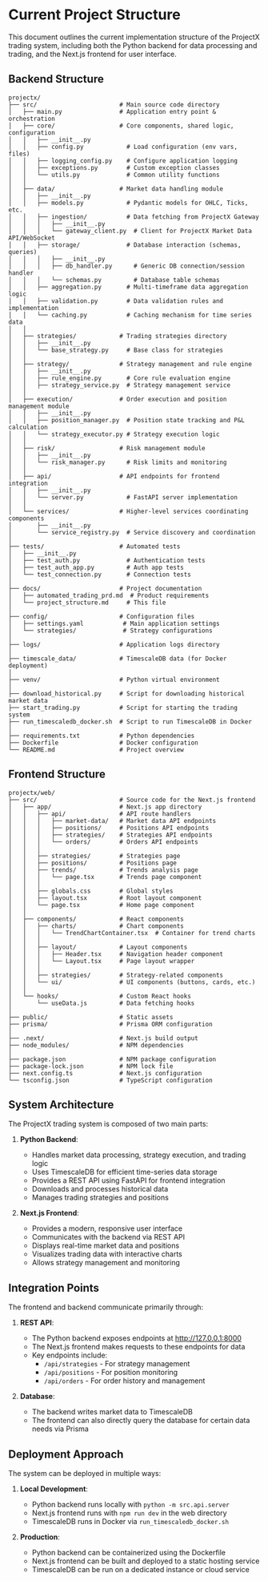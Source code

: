 # Current Project Structure

This document outlines the current implementation structure of the ProjectX trading system, including both the Python backend for data processing and trading, and the Next.js frontend for user interface.

## Backend Structure

```
projectx/
├── src/                       # Main source code directory
│   ├── main.py                # Application entry point & orchestration
│   ├── core/                  # Core components, shared logic, configuration
│   │   ├── __init__.py
│   │   ├── config.py            # Load configuration (env vars, files)
│   │   ├── logging_config.py    # Configure application logging
│   │   ├── exceptions.py        # Custom exception classes
│   │   └── utils.py             # Common utility functions
│   │
│   ├── data/                  # Market data handling module
│   │   ├── __init__.py
│   │   ├── models.py            # Pydantic models for OHLC, Ticks, etc.
│   │   ├── ingestion/           # Data fetching from ProjectX Gateway
│   │   │   ├── __init__.py
│   │   │   └── gateway_client.py  # Client for ProjectX Market Data API/WebSocket
│   │   ├── storage/             # Database interaction (schemas, queries)
│   │   │   ├── __init__.py
│   │   │   ├── db_handler.py      # Generic DB connection/session handler
│   │   │   └── schemas.py         # Database table schemas
│   │   ├── aggregation.py       # Multi-timeframe data aggregation logic
│   │   ├── validation.py        # Data validation rules and implementation
│   │   └── caching.py           # Caching mechanism for time series data
│   │
│   ├── strategies/            # Trading strategies directory
│   │   ├── __init__.py
│   │   └── base_strategy.py     # Base class for strategies
│   │
│   ├── strategy/              # Strategy management and rule engine
│   │   ├── __init__.py
│   │   ├── rule_engine.py       # Core rule evaluation engine
│   │   ├── strategy_service.py  # Strategy management service
│   │
│   ├── execution/             # Order execution and position management module
│   │   ├── __init__.py
│   │   ├── position_manager.py  # Position state tracking and P&L calculation
│   │   └── strategy_executor.py # Strategy execution logic
│   │
│   ├── risk/                  # Risk management module
│   │   ├── __init__.py
│   │   └── risk_manager.py      # Risk limits and monitoring
│   │
│   ├── api/                   # API endpoints for frontend integration
│   │   ├── __init__.py
│   │   └── server.py            # FastAPI server implementation
│   │
│   └── services/              # Higher-level services coordinating components
│       ├── __init__.py
│       └── service_registry.py  # Service discovery and coordination
│
├── tests/                     # Automated tests
│   ├── __init__.py
│   ├── test_auth.py             # Authentication tests
│   ├── test_auth_app.py         # Auth app tests
│   └── test_connection.py       # Connection tests
│
├── docs/                      # Project documentation
│   ├── automated_trading_prd.md  # Product requirements
│   └── project_structure.md     # This file
│
├── config/                    # Configuration files
│   ├── settings.yaml           # Main application settings
│   └── strategies/             # Strategy configurations
│
├── logs/                      # Application logs directory
│
├── timescale_data/            # TimescaleDB data (for Docker deployment)
│
├── venv/                      # Python virtual environment
│
├── download_historical.py     # Script for downloading historical market data
├── start_trading.py           # Script for starting the trading system
├── run_timescaledb_docker.sh  # Script to run TimescaleDB in Docker
│
├── requirements.txt           # Python dependencies
├── Dockerfile                 # Docker configuration
└── README.md                  # Project overview
```

## Frontend Structure

```
projectx/web/
├── src/                       # Source code for the Next.js frontend
│   ├── app/                   # Next.js app directory
│   │   ├── api/               # API route handlers
│   │   │   ├── market-data/   # Market data API endpoints
│   │   │   ├── positions/     # Positions API endpoints
│   │   │   ├── strategies/    # Strategies API endpoints
│   │   │   └── orders/        # Orders API endpoints
│   │   │
│   │   ├── strategies/        # Strategies page
│   │   ├── positions/         # Positions page
│   │   ├── trends/            # Trends analysis page
│   │   │   └── page.tsx       # Trends page component
│   │   │
│   │   ├── globals.css        # Global styles
│   │   ├── layout.tsx         # Root layout component
│   │   └── page.tsx           # Home page component
│   │
│   ├── components/            # React components
│   │   ├── charts/            # Chart components
│   │   │   └── TrendChartContainer.tsx  # Container for trend charts
│   │   │
│   │   ├── layout/            # Layout components
│   │   │   ├── Header.tsx     # Navigation header component
│   │   │   └── Layout.tsx     # Page layout wrapper
│   │   │
│   │   ├── strategies/        # Strategy-related components
│   │   └── ui/                # UI components (buttons, cards, etc.)
│   │
│   └── hooks/                 # Custom React hooks
│       └── useData.js         # Data fetching hooks
│
├── public/                    # Static assets
├── prisma/                    # Prisma ORM configuration
│
├── .next/                     # Next.js build output
├── node_modules/              # NPM dependencies
│
├── package.json               # NPM package configuration
├── package-lock.json          # NPM lock file
├── next.config.ts             # Next.js configuration
└── tsconfig.json              # TypeScript configuration
```

## System Architecture

The ProjectX trading system is composed of two main parts:

1. **Python Backend**:
   - Handles market data processing, strategy execution, and trading logic
   - Uses TimescaleDB for efficient time-series data storage
   - Provides a REST API using FastAPI for frontend integration
   - Downloads and processes historical data
   - Manages trading strategies and positions

2. **Next.js Frontend**:
   - Provides a modern, responsive user interface
   - Communicates with the backend via REST API
   - Displays real-time market data and positions
   - Visualizes trading data with interactive charts
   - Allows strategy management and monitoring

## Integration Points

The frontend and backend communicate primarily through:

1. **REST API**:
   - The Python backend exposes endpoints at http://127.0.0.1:8000
   - The Next.js frontend makes requests to these endpoints for data
   - Key endpoints include:
     - `/api/strategies` - For strategy management
     - `/api/positions` - For position monitoring
     - `/api/orders` - For order history and management

2. **Database**:
   - The backend writes market data to TimescaleDB
   - The frontend can also directly query the database for certain data needs via Prisma

## Deployment Approach

The system can be deployed in multiple ways:

1. **Local Development**:
   - Python backend runs locally with `python -m src.api.server`
   - Next.js frontend runs with `npm run dev` in the web directory
   - TimescaleDB runs in Docker via `run_timescaledb_docker.sh`

2. **Production**:
   - Python backend can be containerized using the Dockerfile
   - Next.js frontend can be built and deployed to a static hosting service
   - TimescaleDB can be run on a dedicated instance or cloud service 